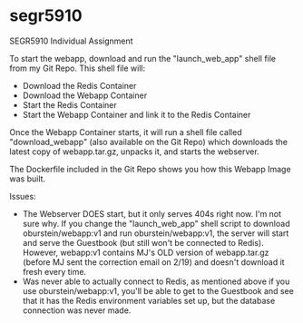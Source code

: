 # segr5910
SEGR5910 Individual Assignment

To start the webapp, download and run the "launch_web_app" shell file from my Git Repo.
This shell file will:
* Download the Redis Container
* Download the Webapp Container
* Start the Redis Container
* Start the Webapp Container and link it to the Redis Container

Once the Webapp Container starts, it will run a shell file called "download_webapp" (also available on the Git Repo) which downloads the latest copy of webapp.tar.gz, unpacks it, and starts the webserver.

The Dockerfile included in the Git Repo shows you how this Webapp Image was built.

Issues:
* The Webserver DOES start, but it only serves 404s right now. I'm not sure why. If you change the "launch_web_app" shell script to download oburstein/webapp:v1 and run oburstein/webapp:v1, the server will start and serve the Guestbook (but still won't be connected to Redis). However, webapp:v1 contains MJ's OLD version of webapp.tar.gz (before MJ sent the correction email on 2/19) and doesn't download it fresh every time. 
* Was never able to actually connect to Redis, as mentioned above if you use oburstein/webapp:v1, you'll be able to get to the Guestbook and see that it has the Redis environment variables set up, but the database connection was never made. 
